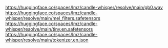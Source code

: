 https://huggingface.co/spaces/lmz/candle-whisper/resolve/main/gb0.wav
https://huggingface.co/spaces/lmz/candle-whisper/resolve/main/mel_filters.safetensors
https://huggingface.co/spaces/lmz/candle-whisper/reaolve/main/tiny.en.safetensors
https://huggingface.co/spaces/lmz/candle-whisper/resolve/main/tokenizer.en.json
